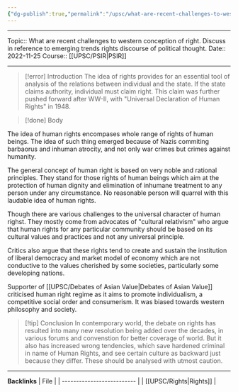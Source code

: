 ```yaml
---
{"dg-publish":true,"permalink":"/upsc/what-are-recent-challenges-to-western-conception-of-right-discuss-in-reference-to-emerging-trends-rights-discourse-of-political-thought/"}
---
```


----
Topic:: What are recent challenges to western conception of right. Discuss in reference to emerging trends rights discourse of political thought.
Date:: 2022-11-25
Course:: [[UPSC/PSIR\|PSIR]] 

----
>[!error] Introduction
>The idea of rights provides for an essential tool of analysis of the relations between individual and the state. If the state claims authority, individual must claim right. This claim was further pushed forward after WW-II, with "Universal Declaration of Human Rights" in 1948. 

>[!done] Body 

The idea of human rights encompases whole range of rights of human beings. The idea of such thing emerged because of Nazis commiting barbaorus and inhuman atrocity, and not only war crimes but crimes against humanity. 

The general concept of human right is based on very noble and rational principles. They stand for those rights of human beings which aim at the protection of human dignity and elimination of inhumane treatment to any person under any circumstance.  No reasonable person will quarrel with this laudable idea of human rights. 

Though there are various challenges to the universal character of human righst. They mostly come from advocates of  "cultural relativism" who argue that human rights for any particular community should be based on its cultural values and practices and not any universal principle. 

Critics also argue that these rights tend to create and sustain the institution of liberal democracy and market model of economy which are not conductive to the values cherished by some societies, particularly some developing nations.

Supporter of [[UPSC/Debates of Asian Value\|Debates of Asian Value]]  criticised human right regime as it aims to promote individualism, a competitive social order and consumerism.  It was biased towards western philosophy and society. 


>[!tip] Conclusion 
> In contemporary world, the debate on rights has resulted into many new resolution being added over the decades, in various forums and convenstion for better coverage of world. 
> But it also has increased wrong tendencies, which save hardened criminal in name of Human Rights, and see certain culture as backward just because they differ. These should be analysed with utmost caution. 
> 





---
**Backlinks**
| File                       |
| -------------------------- |
| [[UPSC/Rights\|Rights]] |



